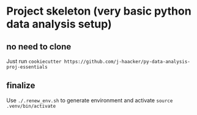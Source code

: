 # Project skeleton (very basic python data analysis setup)

## no need to clone

Just run `cookiecutter https://github.com/j-haacker/py-data-analysis-proj-essentials`

## finalize

Use `./.renew_env.sh` to generate environment and activate `source .venv/bin/activate`

